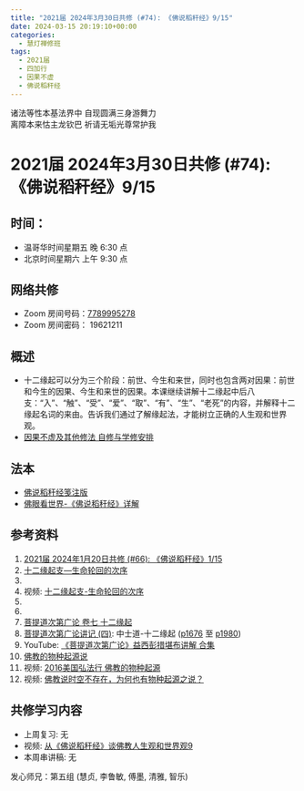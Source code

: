 ```yaml
---
title: "2021届 2024年3月30日共修 (#74): 《佛说稻秆经》9/15"
date: 2024-03-15 20:19:10+00:00
categories:
  - 慧灯禅修班
tags:
  - 2021届
  - 四加行
  - 因果不虚
  - 佛说稻秆经
---
```

诸法等性本基法界中 自现圆满三身游舞力\
离障本来怙主龙钦巴 祈请无垢光尊常护我

# 2021届 2024年3月30日共修 (#74): 《佛说稻秆经》9/15

## 时间：

* 温哥华时间星期五 晚 6:30 点
* 北京时间星期六 上午 9:30 点

## 网络共修

* Zoom 房间号码：[7789995278](https://us02web.zoom.us/j/7789995278?pwd=VjZmbWJFY2k2K0E5RVB2cTNIQmhqUT09)
* Zoom 房间密码： 19621211

## 概述

* 十二缘起可以分为三个阶段：前世、今生和来世，同时也包含两对因果：前世和今生的因果、今生和来世的因果。本课继续讲解十二缘起中后八支：“入”、“触”、“受”、“爱”、“取”、“有”、“生”、“老死”的内容，并解释十二缘起名词的来由。告诉我们通过了解缘起法，才能树立正确的人生观和世界观。 
* [因果不虚及其他修法 自修与学修安排 ](https://fohuifayu.com/index.php/huideng-jiangtang/chanxiuke/zen-03/8655-zen03-ygbx?title=%E4%BD%9B%E8%AF%B4%E7%A8%BB%E7%A7%86%E7%BB%8F)

## 法本

* [](https://www.huidengvan.com/pages/fsdgj/)[](/f/up/佛眼看世界-《佛说稻秆经》详解.pdf)[佛说稻秆经笺注版](https://www.huidengvan.com/pages/fsdgj/)
* [佛眼看世界-《佛说稻秆经》详解](https://fohuifayu.com/index.php/huideng-zhiguang/dianzi-congshu/jingdian-jiedu/jingdian-jiedu-5)

## 参考资料[](https://www.huidengvan.com/posts/2023-08-05-2021%E5%B1%8A-2023%E5%B9%B48%E6%9C%8812%E6%97%A5%E5%85%B1%E4%BF%AE-46-%E8%BD%AE%E5%9B%9E%E8%BF%87%E6%82%A3%E6%95%B4%E4%BD%932-2%E4%B8%89%E6%A0%B9%E6%9C%AC%E8%8B%A6/)

1. [2021届 2024年1月20日共修 (#66): 《佛说稻秆经》1/15](https://www.huidengvan.com/posts/2024-01-06-2021%E5%B1%8A-2024%E5%B9%B41%E6%9C%8820%E6%97%A5%E5%85%B1%E4%BF%AE-66-%E4%BD%9B%E8%AF%B4%E7%A8%BB%E7%A7%86%E7%BB%8F1-5/)
2. [十二缘起支—生命轮回的次序 ](https://fohuifayu.com/index.php/huideng-zhiguang/huideng-series/146-a00007?title=)
3.
4. 视频: [十二缘起支-生命轮回的次序](https://fohuifayu.com/index.php/huideng-jiangtang/fofa-jianxiu/jichu-zhishi/1844-l02016?title=)
5.
6. [](https://www.huidengvan.com/posts/2024-01-06-2021%E5%B1%8A-2024%E5%B9%B41%E6%9C%8820%E6%97%A5%E5%85%B1%E4%BF%AE-66-%E4%BD%9B%E8%AF%B4%E7%A8%BB%E7%A7%86%E7%BB%8F1-5/)
7. [](https://fohuifayu.com/index.php/shangshi-jiaoyan/2024nian/3yue/9471-j02890?title=%E4%BD%9B%E6%80%A7)[菩提道次第广论 卷七 十二缘起](https://fohuifayu.com/index.php/other-column/xiangguan-jinglun/lundian/putidaoci-diguanglun/8429-d28?title=)
8. [](https://fohuifayu.com/index.php/shangshi-jiaoyan/2022nian/5yue/7926-j02262?title=%E4%BD%9B%E6%80%A7)[菩提道次第广论讲记 (四)](https://huidengchanxiu.net/refs/ptdcdgl/4): 中士道-十二缘起 ([p1676](https://huidengchanxiu.net/refs/ptdcdgl/4/#p1676) 至 [p1980](https://huidengchanxiu.net/refs/ptdcdgl/4/#p1980))
9. [](https://fohuifayu.com/index.php/shangshi-jiaoyan/2020nian/6yue/7219-J01476?title=%E4%BD%9B%E6%80%A7)YouTube: [《菩提道次第广论》益西彭措堪布讲解 合集](https://www.youtube.com/playlist?list=PLvhysUtdbxCBq9MxPLr6pauLmbwndXY9o)
10. [](https://fohuifayu.com/index.php/huideng-zhiguang/huideng-series/qi-ce/159-a00094?title=)[佛教的物种起源说](https://fohuifayu.com/index.php/huideng-zhiguang/dianzi-congshu/fojiao-shijie-guan/8839-a00047?title=%E5%8D%81%E4%BA%8C%E7%BC%98%E8%B5%B7#anchor)
11. [](https://fohuifayu.com/index.php/other-column/xiangguan-jinglun/jingdian/yuanqi-jing/8377-d33?title=)[](https://fohuifayu.com/index.php/huideng-jiangtang/jingdian-jiedu/yuanqi-zan)视频: [2016美国弘法行 佛教的物种起源](https://fohuifayu.com/index.php/huideng-jiangtang/huanqiu-xilie/mei-guo/1261-l16057?title=)
12. 视频: [](https://fohuifayu.com/index.php/shipin-jingcui/wenda-zhailu/5276-V20003-V11?title=%E4%BD%9B%E6%95%99%E7%9A%84%E7%89%A9%E7%A7%8D%E8%B5%B7%E6%BA%90%E8%AF%B4)[佛教说时空不存在，为何也有物种起源之说？](https://fohuifayu.com/index.php/shipin-jingcui/wenda-zhailu/5276-V20003-V11?title=%E4%BD%9B%E6%95%99%E7%9A%84%E7%89%A9%E7%A7%8D%E8%B5%B7%E6%BA%90%E8%AF%B4)

## **共修学习内容**

* 上周复习: [](https://www.huidengvan.com/f/up/%E4%B8%B2%E8%AE%B2%E7%A8%BF-%E7%94%9F%E8%8B%A6%E8%80%81%E8%8B%A6.ppt)[](https://www.huidengvan.com/f/up/%E4%B8%8A%E5%91%A8%E5%A4%8D%E4%B9%A0-%E7%97%85%E8%8B%A6.docx)[](https://www.huidengvan.com/f/up/%E4%B8%B2%E8%AE%B2%E7%A8%BF-%E7%88%B1%E5%88%AB%E7%A6%BB%E8%8B%A6.docx)[](/f/up/上周复习-不欲临苦.docx)无
* [](/f/up/串讲稿-人生八苦.pdf)视频: [从《佛说稻秆经》谈佛教人生观和世界观9](https://fohuifayu.com/index.php/huideng-jiangtang/jingdian-jiedu/foshuo-daoganjing/2464-p17080)
* 本周串讲稿: [](https://www.huidengvan.com/f/up/%E4%B8%B2%E8%AE%B2%E7%A8%BF-%E7%94%9F%E8%8B%A6%E8%80%81%E8%8B%A6.ppt)[](https://www.huidengvan.com/f/up/%E4%B8%8A%E5%91%A8%E5%A4%8D%E4%B9%A0-%E7%97%85%E8%8B%A6.docx)[](https://www.huidengvan.com/f/up/%E4%B8%B2%E8%AE%B2%E7%A8%BF-%E7%88%B1%E5%88%AB%E7%A6%BB%E8%8B%A6.docx)[](/f/up/上周复习-不欲临苦.docx)无

发心师兄：第五组 (慧贞, 李鲁敏, 傅墨, 清雅, 智乐)
